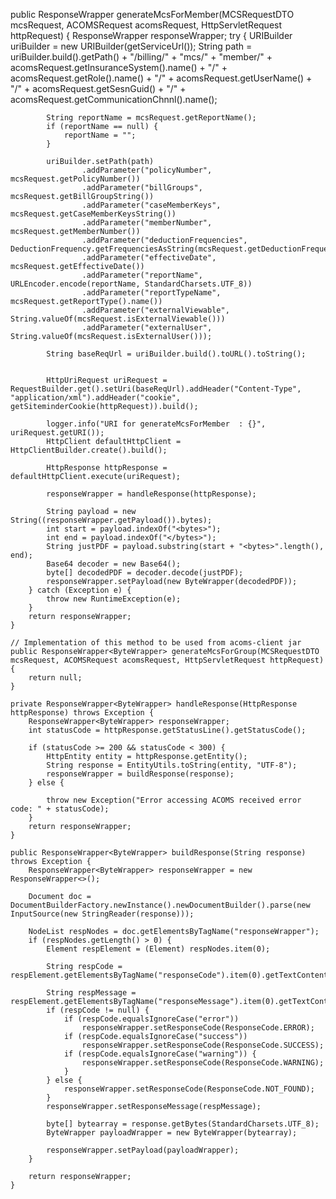 public ResponseWrapper<ByteWrapper> generateMcsForMember(MCSRequestDTO mcsRequest, ACOMSRequest acomsRequest, HttpServletRequest httpRequest) {
        ResponseWrapper<ByteWrapper> responseWrapper;
        try {
            URIBuilder uriBuilder = new URIBuilder(getServiceUrl());
            String path = uriBuilder.build().getPath() + "/billing/" +
                    "mcs/" + "member/" +
                    acomsRequest.getInsuranceSystem().name() + "/" +
                    acomsRequest.getRole().name() + "/" +
                    acomsRequest.getUserName() + "/" +
                    acomsRequest.getSesnGuid() + "/" +
                    acomsRequest.getCommunicationChnnl().name();

            String reportName = mcsRequest.getReportName();
            if (reportName == null) {
                reportName = "";
            }

            uriBuilder.setPath(path)
                    .addParameter("policyNumber", mcsRequest.getPolicyNumber())
                    .addParameter("billGroups", mcsRequest.getBillGroupString())
                    .addParameter("caseMemberKeys", mcsRequest.getCaseMemberKeysString())
                    .addParameter("memberNumber", mcsRequest.getMemberNumber())
                    .addParameter("deductionFrequencies", DeductionFrequency.getFrequenciesAsString(mcsRequest.getDeductionFrequencies()))
                    .addParameter("effectiveDate", mcsRequest.getEffectiveDate())
                    .addParameter("reportName", URLEncoder.encode(reportName, StandardCharsets.UTF_8))
                    .addParameter("reportTypeName", mcsRequest.getReportType().name())
                    .addParameter("externalViewable", String.valueOf(mcsRequest.isExternalViewable()))
                    .addParameter("externalUser", String.valueOf(mcsRequest.isExternalUser()));

            String baseReqUrl = uriBuilder.build().toURL().toString();


            HttpUriRequest uriRequest = RequestBuilder.get().setUri(baseReqUrl).addHeader("Content-Type", "application/xml").addHeader("cookie", getSiteminderCookie(httpRequest)).build();

            logger.info("URI for generateMcsForMember  : {}", uriRequest.getURI());
            HttpClient defaultHttpClient = HttpClientBuilder.create().build();

            HttpResponse httpResponse = defaultHttpClient.execute(uriRequest);

            responseWrapper = handleResponse(httpResponse);

            String payload = new String((responseWrapper.getPayload()).bytes);
            int start = payload.indexOf("<bytes>");
            int end = payload.indexOf("</bytes>");
            String justPDF = payload.substring(start + "<bytes>".length(), end);
            Base64 decoder = new Base64();
            byte[] decodedPDF = decoder.decode(justPDF);
            responseWrapper.setPayload(new ByteWrapper(decodedPDF));
        } catch (Exception e) {
            throw new RuntimeException(e);
        }
        return responseWrapper;
    }

    // Implementation of this method to be used from acoms-client jar
    public ResponseWrapper<ByteWrapper> generateMcsForGroup(MCSRequestDTO mcsRequest, ACOMSRequest acomsRequest, HttpServletRequest httpRequest) {
        return null;
    }

    private ResponseWrapper<ByteWrapper> handleResponse(HttpResponse httpResponse) throws Exception {
        ResponseWrapper<ByteWrapper> responseWrapper;
        int statusCode = httpResponse.getStatusLine().getStatusCode();

        if (statusCode >= 200 && statusCode < 300) {
            HttpEntity entity = httpResponse.getEntity();
            String response = EntityUtils.toString(entity, "UTF-8");
            responseWrapper = buildResponse(response);
        } else {

            throw new Exception("Error accessing ACOMS received error code: " + statusCode);
        }
        return responseWrapper;
    }

    public ResponseWrapper<ByteWrapper> buildResponse(String response) throws Exception {
        ResponseWrapper<ByteWrapper> responseWrapper = new ResponseWrapper<>();

        Document doc = DocumentBuilderFactory.newInstance().newDocumentBuilder().parse(new InputSource(new StringReader(response)));

        NodeList respNodes = doc.getElementsByTagName("responseWrapper");
        if (respNodes.getLength() > 0) {
            Element respElement = (Element) respNodes.item(0);

            String respCode = respElement.getElementsByTagName("responseCode").item(0).getTextContent();

            String respMessage = respElement.getElementsByTagName("responseMessage").item(0).getTextContent();
            if (respCode != null) {
                if (respCode.equalsIgnoreCase("error"))
                    responseWrapper.setResponseCode(ResponseCode.ERROR);
                if (respCode.equalsIgnoreCase("success"))
                    responseWrapper.setResponseCode(ResponseCode.SUCCESS);
                if (respCode.equalsIgnoreCase("warning")) {
                    responseWrapper.setResponseCode(ResponseCode.WARNING);
                }
            } else {
                responseWrapper.setResponseCode(ResponseCode.NOT_FOUND);
            }
            responseWrapper.setResponseMessage(respMessage);

            byte[] bytearray = response.getBytes(StandardCharsets.UTF_8);
            ByteWrapper payloadWrapper = new ByteWrapper(bytearray);

            responseWrapper.setPayload(payloadWrapper);
        }

        return responseWrapper;
    }